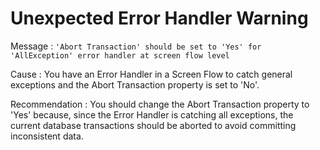 # Unexpected Error Handler Warning

Message : `'Abort Transaction' should be set to 'Yes' for 'AllException' error handler at screen flow level`

Cause : You have an Error Handler in a Screen Flow to catch general exceptions and the Abort Transaction property is set to 'No'.

Recommendation : You should change the Abort Transaction property to 'Yes' because, since the Error Handler is catching all exceptions, the current database transactions should be aborted to avoid committing inconsistent data.

